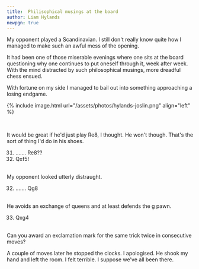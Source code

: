 ```yaml
---
title:  Philisophical musings at the board
author: Liam Hylands
newpgn: true
---
```


My opponent played a Scandinavian. I still don't really know quite how I managed to make such an awful mess of the opening.

It had been one of those miserable evenings where one sits at the board questioning why one continues to put oneself through it, week after week. With the mind distracted by such philosophical musings, more dreadful chess ensued.

With fortune on my side I managed to bail out into something approaching a losing endgame.

{% include image.html url="/assets/photos/hylands-joslin.png" align="left" %}

<div class="clearfix"></div>

<div>

<br/>
<p>It would be great if he'd just play Re8, I thought.  He won't though. That's the sort of thing I'd do in his shoes.</p> 


 31. .......     Re8??<br/>
 32. Qxf5!<br/><br/>

<p>My opponent looked utterly distraught.</p> 

 32. .......  Qg8 <br/><br/>

<p>He avoids an exchange of queens and at least defends the g pawn.</p>

 33. Qxg4 <br/><br/>
 <p>Can you award an exclamation mark for the same trick twice in consecutive moves?
<br/>
</div>

<p>A couple of moves later he stopped the clocks.  I apologised.  He shook my hand and left the room.  I felt terrible.  I suppose we've all been there.</p>

